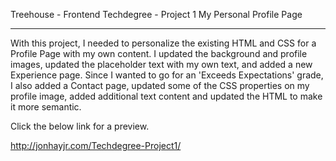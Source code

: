 Treehouse - Frontend Techdegree - Project 1
My Personal Profile Page
________________________________________________
With this project, I needed to personalize the existing HTML and CSS for a Profile Page with my own content.  I updated the background and profile images, updated the placeholder text with my own text, and added a new Experience page.  Since I wanted to go for an 'Exceeds Expectations' grade, I also added a Contact page, updated some of the CSS properties on my profile image, added additional text content and updated the HTML to make it more semantic.

Click the below link for a preview.

http://jonhayjr.com/Techdegree-Project1/